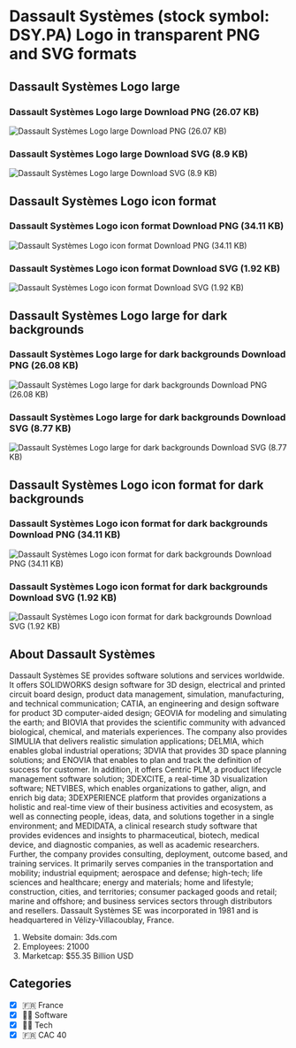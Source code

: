 # Dassault Systèmes (stock symbol: DSY.PA) Logo in transparent PNG and SVG formats

## Dassault Systèmes Logo large

### Dassault Systèmes Logo large Download PNG (26.07 KB)

![Dassault Systèmes Logo large Download PNG (26.07 KB)](/img/orig/DSY.PA_BIG-6ca33f0c.png)

### Dassault Systèmes Logo large Download SVG (8.9 KB)

![Dassault Systèmes Logo large Download SVG (8.9 KB)](/img/orig/DSY.PA_BIG-09f51212.svg)

## Dassault Systèmes Logo icon format

### Dassault Systèmes Logo icon format Download PNG (34.11 KB)

![Dassault Systèmes Logo icon format Download PNG (34.11 KB)](/img/orig/DSY.PA-35ee07a0.png)

### Dassault Systèmes Logo icon format Download SVG (1.92 KB)

![Dassault Systèmes Logo icon format Download SVG (1.92 KB)](/img/orig/DSY.PA-ed106fa6.svg)

## Dassault Systèmes Logo large for dark backgrounds

### Dassault Systèmes Logo large for dark backgrounds Download PNG (26.08 KB)

![Dassault Systèmes Logo large for dark backgrounds Download PNG (26.08 KB)](/img/orig/DSY.PA_BIG.D-f1789d0b.png)

### Dassault Systèmes Logo large for dark backgrounds Download SVG (8.77 KB)

![Dassault Systèmes Logo large for dark backgrounds Download SVG (8.77 KB)](/img/orig/DSY.PA_BIG.D-8c5058df.svg)

## Dassault Systèmes Logo icon format for dark backgrounds

### Dassault Systèmes Logo icon format for dark backgrounds Download PNG (34.11 KB)

![Dassault Systèmes Logo icon format for dark backgrounds Download PNG (34.11 KB)](/img/orig/DSY.PA.D-f2a9a4ea.png)

### Dassault Systèmes Logo icon format for dark backgrounds Download SVG (1.92 KB)

![Dassault Systèmes Logo icon format for dark backgrounds Download SVG (1.92 KB)](/img/orig/DSY.PA.D-13451bec.svg)

## About Dassault Systèmes

Dassault Systèmes SE provides software solutions and services worldwide. It offers SOLIDWORKS design software for 3D design, electrical and printed circuit board design, product data management, simulation, manufacturing, and technical communication; CATIA, an engineering and design software for product 3D computer-aided design; GEOVIA for modeling and simulating the earth; and BIOVIA that provides the scientific community with advanced biological, chemical, and materials experiences. The company also provides SIMULIA that delivers realistic simulation applications; DELMIA, which enables global industrial operations; 3DVIA that provides 3D space planning solutions; and ENOVIA that enables to plan and track the definition of success for customer. In addition, it offers Centric PLM, a product lifecycle management software solution; 3DEXCITE, a real-time 3D visualization software; NETVIBES, which enables organizations to gather, align, and enrich big data; 3DEXPERIENCE platform that provides organizations a holistic and real-time view of their business activities and ecosystem, as well as connecting people, ideas, data, and solutions together in a single environment; and MEDIDATA, a clinical research study software that provides evidences and insights to pharmaceutical, biotech, medical device, and diagnostic companies, as well as academic researchers. Further, the company provides consulting, deployment, outcome based, and training services. It primarily serves companies in the transportation and mobility; industrial equipment; aerospace and defense; high-tech; life sciences and healthcare; energy and materials; home and lifestyle; construction, cities, and territories; consumer packaged goods and retail; marine and offshore; and business services sectors through distributors and resellers. Dassault Systèmes SE was incorporated in 1981 and is headquartered in Vélizy-Villacoublay, France.

1. Website domain: 3ds.com
2. Employees: 21000
3. Marketcap: $55.35 Billion USD


## Categories
- [x] 🇫🇷 France
- [x] 👨‍💻 Software
- [x] 👩‍💻 Tech
- [x] 🇫🇷 CAC 40
